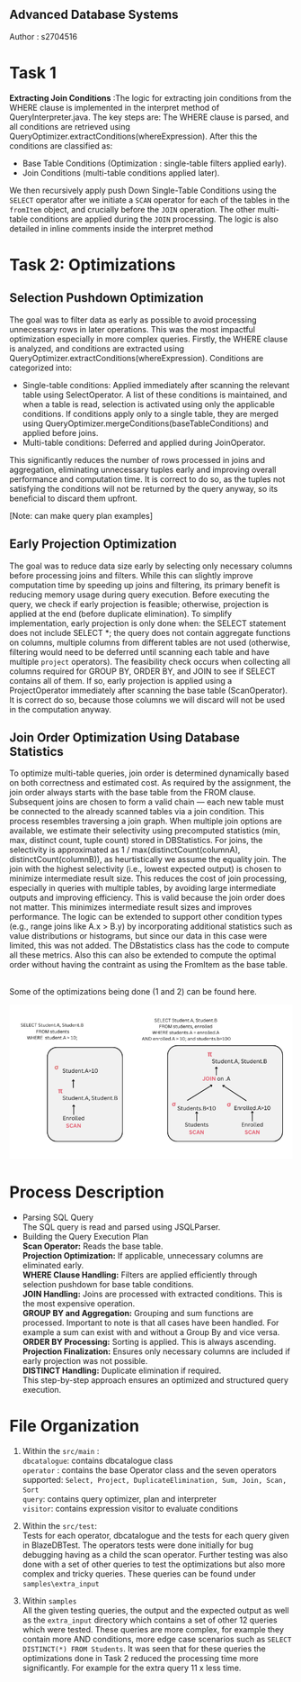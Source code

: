 ## Advanced Database Systems
Author : s2704516

# Task 1
**Extracting Join Conditions** :The logic for extracting join conditions from the WHERE clause is implemented in the interpret method of QueryInterpreter.java. The key steps are:
The WHERE clause is parsed, and all conditions are retrieved using QueryOptimizer.extractConditions(whereExpression). After this the conditions are classified as: <br> 
- Base Table Conditions (Optimization : single-table filters applied early). <br>
- Join Conditions (multi-table conditions applied later). <br>

We then recursively apply push Down Single-Table Conditions using the `SELECT` operator after we initiate a `SCAN` operator for each of the tables in the `fromItem` object, and crucially before the `JOIN` operation. The other multi-table conditions are applied during the `JOIN` processing. The logic is also detailed in inline comments inside the interpret method

# Task 2: Optimizations
## Selection Pushdown Optimization <br>
The goal was to filter data as early as possible to avoid processing unnecessary rows in later operations. This was the most impactful optimization especially in more complex queries. Firstly, the WHERE clause is analyzed, and conditions are extracted using QueryOptimizer.extractConditions(whereExpression).  Conditions are categorized into:
- Single-table conditions: Applied immediately after scanning the relevant table using SelectOperator. A list of these conditions is maintained, and when a table is read, selection is activated using only the applicable conditions. If conditions apply only to a single table, they are merged using QueryOptimizer.mergeConditions(baseTableConditions) and applied before joins.
- Multi-table conditions: Deferred and applied during JoinOperator.

This significantly reduces the number of rows processed in joins and aggregation, eliminating unnecessary tuples early and improving overall performance and computation time. It is correct to do so, as the tuples not satisfying the conditions will not be returned by the query anyway, so its beneficial to discard them upfront.

[Note: can make query plan examples]
## Early Projection Optimization

The goal was to reduce data size early by selecting only necessary columns before processing joins and filters. While this can slightly improve computation time by speeding up joins and filtering, its primary benefit is reducing memory usage during query execution. Before executing the query, we check if early projection is feasible; otherwise, projection is applied at the end (before duplicate elimination). To simplify implementation, early projection is only done when: the SELECT statement does not include SELECT *; the query does not contain aggregate functions on columns, multiple columns from different tables are not used (otherwise, filtering would need to be deferred until scanning each table and have multiple `project` operators). The feasibility check occurs when collecting all columns required for GROUP BY, ORDER BY, and JOIN to see if SELECT contains all of them. If so, early projection is applied using a ProjectOperator immediately after scanning the base table (ScanOperator). It is correct do so, because those columns we will discard will not be used in the computation anyway.

## Join Order Optimization Using Database Statistics
To optimize multi-table queries, join order is determined dynamically based on both correctness and estimated cost. As required by the assignment, the join order always starts with the base table from the FROM clause. Subsequent joins are chosen to form a valid chain — each new table must be connected to the already scanned tables via a join condition. This process resembles traversing a join graph. When multiple join options are available, we estimate their selectivity using precomputed statistics (min, max, distinct count, tuple count) stored in DBStatistics. For  joins, the selectivity is approximated as 1 / max(distinctCount(columnA), distinctCount(columnB)), as heurtistically we assume the equality join. The join with the highest selectivity (i.e., lowest expected output) is chosen to minimize intermediate result size. This reduces the cost of join processing, especially in queries with multiple tables, by avoiding large intermediate outputs and improving efficiency. This is valid because the join order does not matter. This minimizes intermediate result sizes and improves performance. The logic can be extended to support other condition types (e.g., range joins like A.x > B.y) by incorporating additional statistics such as value distributions or histograms, but since our data in this case were limited, this was not added. The DBstatistics class has the code to compute all these metrics. Also this can also be extended to compute the optimal order without having the contraint as using the FromItem as the base table.

<br>
Some of the optimizations being done (1 and 2) can be found here.

![DB Method](db_meth.png)




# Process Description
- Parsing SQL Query <br>
The SQL query is read and parsed using JSQLParser. <br>
- Building the Query Execution Plan<br>
**Scan Operator:** Reads the base table. <br>
**Projection Optimization:** If applicable, unnecessary columns are eliminated early.  <br>
**WHERE Clause Handling:** Filters are applied efficiently through selection pushdown for base table conditions. <br>
**JOIN Handling:** Joins are processed with extracted conditions. This is the most expensive operation. <br>
**GROUP BY and Aggregation:** Grouping and sum functions are processed. Important to note is that all cases have been handled. For example a sum can exist with and without a Group By and vice versa. <br>
**ORDER BY Processing:** Sorting is applied. This is always ascending. <br>
**Projection Finalization:** Ensures only necessary columns are included if early projection was not possible.<br>
**DISTINCT Handling:** Duplicate elimination if required. <br>
This step-by-step approach ensures an optimized and structured query execution. <br>

# File Organization
1. Within the `src/main` : <br>
`dbcatalogue`: contains dbcatalogue class <br>
`operator` : contains the base Operator class and the seven operators supported: `Select, Project, DuplicateElimination, Sum, Join, Scan, Sort` <br>
`query`: contains query optimizer, plan and interpreter <br>
`visitor`: contains expression visitor to evaluate conditions <br>

2. Within the `src/test`: <br>
Tests for each operator, dbcatalogue and the tests for each query given in BlazeDBTest. The operators tests were done initially for bug debugging having as a child the scan operator.
Further testing was also done with a set of other queries to test the optimizations but also more complex and tricky queries. These queries can be found under `samples\extra_input`

2. Within `samples` <br>
All the given testing queries, the output and the expected output as well as the `extra_input` directory which contains a set of other 12 queries which were tested. These queries are more complex, for example
they contain more AND conditions, more edge case scenarios such as `SELECT DISTINCT(*) FROM Students`. It was seen that for these queries the optimizations done in Task 2 reduced the processing time
more significantly. For example for the extra query 11 x less time.

